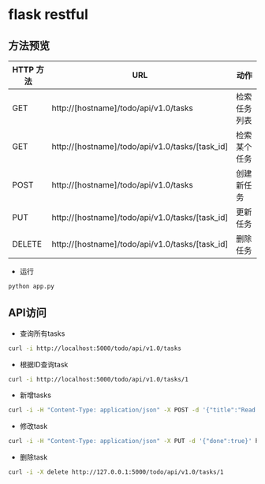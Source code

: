 # flask restful

## 方法预览

HTTP 方法  |URL                                              |动作
--------- | -------------------------------------------------|-------------
GET       |  http://[hostname]/todo/api/v1.0/tasks           | 检索任务列表
GET       |  http://[hostname]/todo/api/v1.0/tasks/[task_id] | 检索某个任务
POST      |  http://[hostname]/todo/api/v1.0/tasks           | 创建新任务
PUT       |  http://[hostname]/todo/api/v1.0/tasks/[task_id] | 更新任务
DELETE    |  http://[hostname]/todo/api/v1.0/tasks/[task_id] | 删除任务

* 运行
```bash
python app.py
```

## API访问

* 查询所有tasks
```bash
curl -i http://localhost:5000/todo/api/v1.0/tasks
```

* 根据ID查询task
```bash
curl -i http://localhost:5000/todo/api/v1.0/tasks/1
```


* 新增tasks
```bash
curl -i -H "Content-Type: application/json" -X POST -d '{"title":"Read a book"}' http://localhost:5000/todo/api/v1.0/tasks
```

* 修改task
```bash
curl -i -H "Content-Type: application/json" -X PUT -d '{"done":true}' http://localhost:5000/todo/api/v1.0/tasks/2
```

* 删除task
```bash
curl -i -X delete http://127.0.0.1:5000/todo/api/v1.0/tasks/1
```


